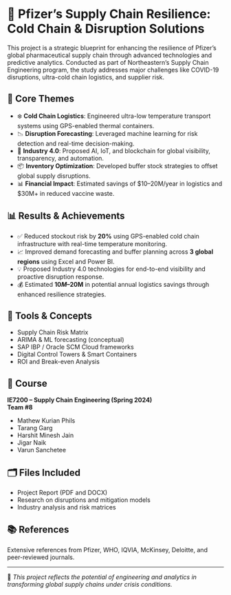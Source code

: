 # 🧊 Pfizer’s Supply Chain Resilience: Cold Chain & Disruption Solutions

This project is a strategic blueprint for enhancing the resilience of Pfizer’s global pharmaceutical supply chain through advanced technologies and predictive analytics. Conducted as part of Northeastern’s Supply Chain Engineering program, the study addresses major challenges like COVID-19 disruptions, ultra-cold chain logistics, and supplier risk.

## 📌 Core Themes
- ❄️ **Cold Chain Logistics**: Engineered ultra-low temperature transport systems using GPS-enabled thermal containers.
- 📉 **Disruption Forecasting**: Leveraged machine learning for risk detection and real-time decision-making.
- 🧠 **Industry 4.0**: Proposed AI, IoT, and blockchain for global visibility, transparency, and automation.
- 📦 **Inventory Optimization**: Developed buffer stock strategies to offset global supply disruptions.
- 📊 **Financial Impact**: Estimated savings of $10–20M/year in logistics and $30M+ in reduced vaccine waste.

## 📊 Results & Achievements
- ✅ Reduced stockout risk by **20%** using GPS-enabled cold chain infrastructure with real-time temperature monitoring.
- 📈 Improved demand forecasting and buffer planning across **3 global regions** using Excel and Power BI.
- 💡 Proposed Industry 4.0 technologies for end-to-end visibility and proactive disruption response.
- 💰 Estimated **$10M–$20M** in potential annual logistics savings through enhanced resilience strategies.

## 🔧 Tools & Concepts
- Supply Chain Risk Matrix  
- ARIMA & ML forecasting (conceptual)  
- SAP IBP / Oracle SCM Cloud frameworks  
- Digital Control Towers & Smart Containers  
- ROI and Break-even Analysis  

## 📎 Course
**IE7200 – Supply Chain Engineering (Spring 2024)**  
**Team #8**  
- Mathew Kurian Phils  
- Tarang Garg  
- Harshit Minesh Jain  
- Jigar Naik  
- Varun Sanchetee

## 🗂 Files Included
- Project Report (PDF and DOCX)
- Research on disruptions and mitigation models
- Industry analysis and risk matrices

## 📚 References
Extensive references from Pfizer, WHO, IQVIA, McKinsey, Deloitte, and peer-reviewed journals.

---

🧭 *This project reflects the potential of engineering and analytics in transforming global supply chains under crisis conditions.*
